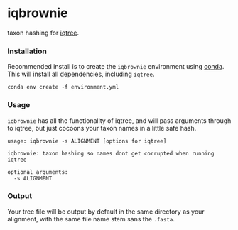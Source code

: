 # iqbrownie
taxon hashing for [iqtree](http://www.iqtree.org/). 

### Installation

Recommended install is to create the ``iqbrownie`` environment using [conda](https://docs.conda.io/en/latest/miniconda.html). This will install all dependencies, including ``iqtree``. 

```
conda env create -f environment.yml
```

### Usage

``iqbrownie`` has all the functionality of iqtree, and will pass arguments through to iqtree, but just cocoons your taxon names in a little safe hash. 

```
usage: iqbrownie -s ALIGNMENT [options for iqtree]

iqbrownie: taxon hashing so names dont get corrupted when running iqtree

optional arguments:
  -s ALIGNMENT
```

### Output

Your tree file will be output by default in the same directory as your alignment, with the same file name stem sans the ``.fasta``.



